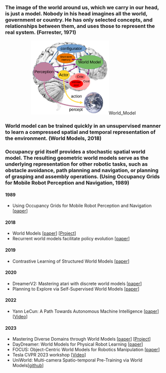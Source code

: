 ### The image of the world around us, which we carry in our head, is just a model. Nobody in his head imagines all the world, government or country. He has only selected concepts, and relationships between them, and uses those to represent the real system. (Forrester, 1971)

<p align="center">
<img src="/docs/world_model.png" width="50%"/>World_Model
</p>

### World model can be trained quickly in an unsupervised manner to learn a compressed spatial and temporal representation of the environment. (World Models, 2018)

### Occupancy grid itself provides a stochastic spatial world model. The resulting geometric world models serve as the underlying representation for other robotic tasks, such as obstacle avoidance, path planning and navigation, or planning of grasping and assembly operations.  (Using Occupancy Grids for Mobile Robot Perception and Navigation, 1989)

#### 1989
+ Using Occupancy Grids for Mobile Robot Perception and Navigation [[paper](http://www.sci.brooklyn.cuny.edu/~parsons/courses/3415-fall-2011/papers/elfes.pdf)]

#### 2018
+ World Models [[paper](https://arxiv.org/abs/1803.10122)] [[Project](https://worldmodels.github.io/)]
+ Recurrent world models facilitate policy evolution [[paper](https://proceedings.neurips.cc/paper/2018/hash/2de5d16682c3c35007e4e92982f1a2ba-Abstract.html)]

#### 2019
+ Contrastive Learning of Structured World Models [[paper](https://arxiv.org/abs/1911.12247)]

#### 2020
+ DreamerV2: Mastering atari with discrete world models [[paper](https://arxiv.org/pdf/2010.02193.pdf)]
+ Planning to Explore via Self-Supervised World Models [[paper](http://proceedings.mlr.press/v119/sekar20a/sekar20a.pdf)]

#### 2022
+ Yann LeCun: A Path Towards Autonomous Machine Intelligence [[paper](https://openreview.net/pdf?id=BZ5a1r-kVsf)] [[Video](https://www.youtube.com/watch?v=OKkEdTchsiE)]

#### 2023
+ Mastering Diverse Domains through World Models [[paper](https://arxiv.org/abs/2301.04104)] [[Project](https://danijar.com/project/dreamerv3/)]
+ DayDreamer: World Models for Physical Robot Learning [[paper](https://proceedings.mlr.press/v205/wu23c.html)]
+ FOCUS: Object-Centric World Models for Robotics Manipulation [[paper](https://arxiv.org/pdf/2307.02427.pdf)]
+ Tesla CVPR 2023 workshop [[Video](https://www.youtube.com/watch?v=6x-Xb_uT7ts)]
+ UniWorld: Multi-camera Spatio-temporal Pre-Training via World Models[[github](https://github.com/chaytonmin/UniWorld)]
